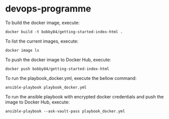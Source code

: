 # devops-programme

To build the docker image, execute:
```
docker build -t bobby84/getting-started-index-html .
```

To list the current images, execute:
```
docker image ls 
```
 
To push the docker image to Docker Hub, execute:
```
docker push bobby84/getting-started-index-html
```

To run the playbook_docker.yml, execute the bellow command:
```
ansible-playbook playbook_docker.yml
```

To run the ansible playbook with encrypted docker credentials and push the image to Docker Hub, execute:
```
ansible-playbook --ask-vault-pass playbook_docker.yml
```
